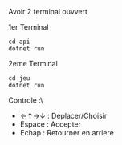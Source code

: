 Avoir 2 terminal ouvvert


1er Terminal
```
cd api
dotnet run
```

2eme Terminal
```
cd jeu
dotnet run
```

Controle :\
-  ←↑→↓ : Déplacer/Choisir
-  Espace : Accepter
-  Echap : Retourner en arriere